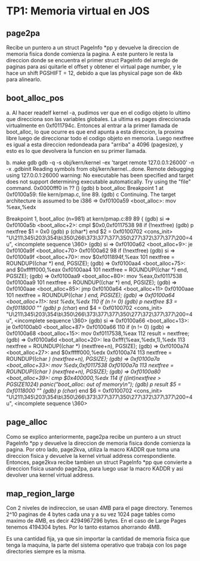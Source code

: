 TP1: Memoria virtual en JOS
===========================

page2pa
-------------

Recibe un puntero a un struct PageInfo *pp y devuelve la direccion de memoria fisica donde comienza la pagina. A este puntero le resta la direccion donde se encuentra el primer struct PageInfo del arreglo de paginas para asi quitarle el offset y obtener el virtual page number, y le hace un shift PGSHIFT = 12, debido a que las physical page son de 4kb para alinearlo.



boot_alloc_pos
--------------

a. Al hacer readelf kernel -a, pudimos ver que en el codigo objeto lo ultimo que direcciona son las variables globales. La ultima es pages direccionada virtualmente en 0xf011794c. 
Entonces al entrar a la primer llamada de boot_alloc, lo que ocurre es que end apunta a esta direccion, la proxima libre luego de direccionar todo el codigo objeto en memoria. 
Luego nextfree es igual a esta direccion redondeada para "arriba" a 4096 (pagesize), y esto es lo que devolvera la funcion en su primer llamada.
 

b. make gdb
gdb -q -s obj/kern/kernel -ex 'target remote 127.0.0.1:26000' -n -x .gdbinit
Reading symbols from obj/kern/kernel...done.
Remote debugging using 127.0.0.1:26000
warning: No executable has been specified and target does not support
determining executable automatically.  Try using the "file" command.
0x0000fff0 in ?? ()
(gdb) b boot_alloc
Breakpoint 1 at 0xf0100a59: file kern/pmap.c, line 89.
(gdb) c
Continuing.
The target architecture is assumed to be i386
=> 0xf0100a59 <boot_alloc>:	mov    %eax,%edx

Breakpoint 1, boot_alloc (n=981) at kern/pmap.c:89
89	{
(gdb) si
=> 0xf0100a5b <boot_alloc+2>:	cmpl   $0x0,0xf0117538
98		if (!nextfree)
(gdb) p nextfree 
$1 = 0x0
(gdb) p (char*) end
$2 = 0xf0100702 <cons_init> "U\211\345\203\354\b\350\266\373\377\377\350\277\372\377\377\200=4u", <incomplete sequence \360>
(gdb) si
=> 0xf0100a62 <boot_alloc+9>:	je     0xf0100a9f <boot_alloc+70>
0xf0100a62	98		if (!nextfree)
(gdb) si
=> 0xf0100a9f <boot_alloc+70>:	mov    $0xf011894f,%eax
101			nextfree = ROUNDUP((char *) end, PGSIZE);
(gdb) 
=> 0xf0100aa4 <boot_alloc+75>:	and    $0xfffff000,%eax
0xf0100aa4	101			nextfree = ROUNDUP((char *) end, PGSIZE);
(gdb) 
=> 0xf0100aa9 <boot_alloc+80>:	mov    %eax,0xf0117538
0xf0100aa9	101			nextfree = ROUNDUP((char *) end, PGSIZE);
(gdb) 
=> 0xf0100aae <boot_alloc+85>:	jmp    0xf0100a64 <boot_alloc+11>
0xf0100aae	101			nextfree = ROUNDUP((char *) end, PGSIZE);
(gdb) 
=> 0xf0100a64 <boot_alloc+11>:	test   %edx,%edx
110		if (n != 0)
(gdb) p nextfree 
$3 = 0xf0118000 ""
(gdb) p (char*) end
$4 = 0xf0100702 <cons_init> "U\211\345\203\354\b\350\266\373\377\377\350\277\372\377\377\200=4u", <incomplete sequence \360>
(gdb) si
=> 0xf0100a66 <boot_alloc+13>:	je     0xf0100ab0 <boot_alloc+87>
0xf0100a66	110		if (n != 0)
(gdb) 
=> 0xf0100a68 <boot_alloc+15>:	mov    0xf0117538,%eax
112			result = nextfree;
(gdb) 
=> 0xf0100a6d <boot_alloc+20>:	lea    0xfff(%eax,%edx,1),%edx
113			nextfree = ROUNDUP((char *) (nextfree+n), PGSIZE);
(gdb) 
=> 0xf0100a74 <boot_alloc+27>:	and    $0xfffff000,%edx
0xf0100a74	113			nextfree = ROUNDUP((char *) (nextfree+n), PGSIZE);
(gdb) 
=> 0xf0100a7a <boot_alloc+33>:	mov    %edx,0xf0117538
0xf0100a7a	113			nextfree = ROUNDUP((char *) (nextfree+n), PGSIZE);
(gdb) 
=> 0xf0100a80 <boot_alloc+39>:	cmp    $0x400000,%edx
114			if ((int)nextfree > PGSIZE*1024) panic("boot_alloc: out of memory\n");
(gdb) p result 
$5 = 0xf0118000 ""
(gdb) p (char*) end
$6 = 0xf0100702 <cons_init> "U\211\345\203\354\b\350\266\373\377\377\350\277\372\377\377\200=4u", <incomplete sequence \360>



page_alloc
----------

Como se explico anteriormente, page2pa recibe un puntero a un struct PageInfo *pp y devuelve la direccion de memoria fisica donde comienza la pagina. Por otro lado, page2kva, utiliza la macro KADDR que toma una direccion fisica y devuelve la kernel virtual address correspondiente. Entonces, page2kva recibe tambien un struct PageInfo *pp que convierte a direccion fisica usando page2pa, para luego usar la macro KADDR y asi devolver una kernel virtual address.


map_region_large
---------

Con 2 niveles de indireccion, se usan 4MB para el page directory. Tenemos 2^10 paginas de 4 bytes cada una y a su vez 1024 page tables como maximo de 4MB, es decir 4294967296 bytes.
En el caso de Large Pages tenemos 4194304 bytes. Por lo tanto estamos ahorrando 4MB.

Es una cantidad fija, ya que sin importar la cantidad de memoria fisica que tenga la maquina, la parte del sistema operativo que trabaja con los page directories siempre es la misma.